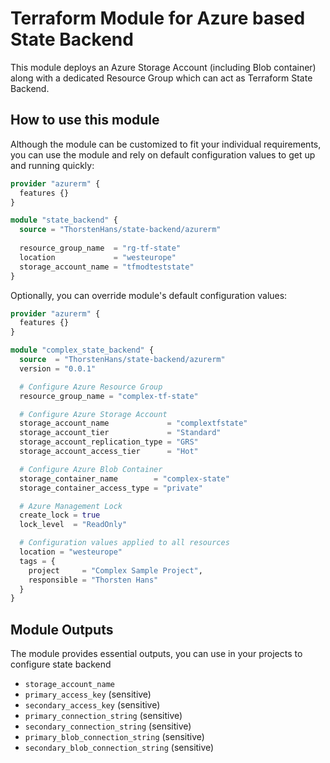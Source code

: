 # Terraform Module for Azure based State Backend

This module deploys an Azure Storage Account (including Blob container) along with a dedicated Resource Group which can act as Terraform State Backend.

## How to use this module

Although the module can be customized to fit your individual requirements, you can use the module and rely on default configuration values to get up and running quickly:

```terraform
provider "azurerm" {
  features {}
}

module "state_backend" {
  source = "ThorstenHans/state-backend/azurerm"
  
  resource_group_name  = "rg-tf-state"
  location             = "westeurope"
  storage_account_name = "tfmodteststate"
}

```

Optionally, you can override module's default configuration values:

```terraform
provider "azurerm" {
  features {}
}

module "complex_state_backend" {
  source  = "ThorstenHans/state-backend/azurerm"
  version = "0.0.1"

  # Configure Azure Resource Group
  resource_group_name = "complex-tf-state"

  # Configure Azure Storage Account
  storage_account_name             = "complextfstate"
  storage_account_tier             = "Standard"
  storage_account_replication_type = "GRS"
  storage_account_access_tier      = "Hot"

  # Configure Azure Blob Container
  storage_container_name        = "complex-state"
  storage_container_access_type = "private"

  # Azure Management Lock
  create_lock = true
  lock_level  = "ReadOnly"

  # Configuration values applied to all resources
  location = "westeurope"
  tags = {
    project     = "Complex Sample Project",
    responsible = "Thorsten Hans"
  }
}

```

## Module Outputs

The module provides essential outputs, you can use in your projects to configure state backend

- `storage_account_name`
- `primary_access_key` (sensitive)
- `secondary_access_key` (sensitive)
- `primary_connection_string` (sensitive)
- `secondary_connection_string` (sensitive)
- `primary_blob_connection_string` (sensitive)
- `secondary_blob_connection_string` (sensitive)
